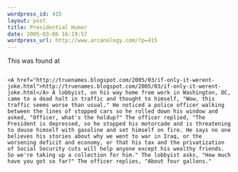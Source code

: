```yaml
--- 
wordpress_id: 415
layout: post
title: Presidential Humor
date: 2005-03-06 16:19:57
wordpress_url: http://www.arcanology.com/?p=415
---
```

This was found at 
                                                                                                                                                                                                                                                                                                                                                                                                                                                                                                                                                                                                                                                                                                        
                                                                                                                                                                                                                                                                                                                                                                                                                                                                                                                                                                                                                                                                                                        <A href="http://truenames.blogspot.com/2005/03/if-only-it-werent-joke.html">http://truenames.blogspot.com/2005/03/if-only-it-werent-joke.html</A> A lobbyist, on his way home from work in Washington, DC, came to a dead halt in traffic and thought to himself, "Wow, this traffic seems worse than usual." He noticed a police officer walking between the lines of stopped cars so he rolled down his window and asked, "Officer, what's the holdup?" The officer replied, "The President is depressed, so he stopped his motorcade and is threatening to douse himself with gasoline and set himself on fire. He says no one believes his stories about why we went to war in Iraq, or the worsening deficit and economy, or that his tax and the privatization of Social Security cuts will help anyone except his wealthy friends. So we're taking up a collection for him." The lobbyist asks, "How much have you got so far?" The officer replies, "About four gallons."